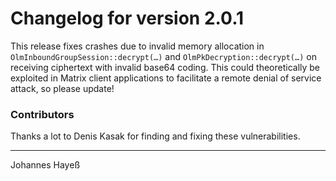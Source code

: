 # Changelog for version 2.0.1

This release fixes crashes due to invalid memory allocation in `OlmInboundGroupSession::decrypt(…)` and `OlmPkDecryption::decrypt(…)` on receiving ciphertext with invalid base64 coding. This could theoretically be exploited in Matrix client applications to facilitate a remote denial of service attack, so please update!

### Contributors

Thanks a lot to Denis Kasak for finding and fixing these vulnerabilities.

---

Johannes Hayeß
